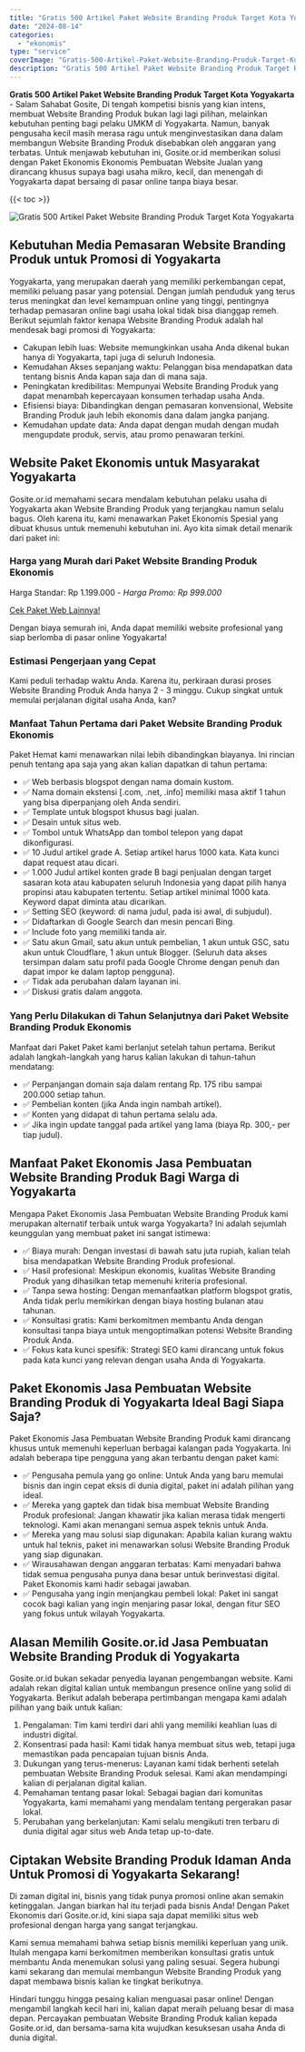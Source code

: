 ```yaml
---
title: "Gratis 500 Artikel Paket Website Branding Produk Target Kota Yogyakarta"
date: "2024-08-14"
categories: 
  - "ekonomis"
type: "service"
coverImage: "Gratis-500-Artikel-Paket-Website-Branding-Produk-Target-Kota-Yogyakarta.png"
description: "Gratis 500 Artikel Paket Website Branding Produk Target Kota Yogyakarta. Hindari tunggu hingga pesaing kalian menguasai pasar online! Dengan mengambil langka..."
---
```


**Gratis 500 Artikel Paket Website Branding Produk Target Kota Yogyakarta** - Salam Sahabat Gosite, Di tengah kompetisi bisnis yang kian intens, membuat Website Branding Produk bukan lagi lagi pilihan, melainkan kebutuhan penting bagi pelaku UMKM di Yogyakarta. Namun, banyak pengusaha kecil masih merasa ragu untuk menginvestasikan dana dalam membangun Website Branding Produk disebabkan oleh anggaran yang terbatas. Untuk menjawab kebutuhan ini, Gosite.or.id memberikan solusi dengan Paket Ekonomis Ekonomis Pembuatan Website Jualan yang dirancang khusus supaya bagi usaha mikro, kecil, dan menengah di Yogyakarta dapat bersaing di pasar online tanpa biaya besar.

{{< toc >}}

![Gratis 500 Artikel Paket Website Branding Produk Target Kota Yogyakarta](/images/ekonomis/Gratis-500-Artikel-Paket-Website-Branding-Produk-Target-Kota-Yogyakarta.png)

## Kebutuhan Media Pemasaran Website Branding Produk untuk Promosi di Yogyakarta

Yogyakarta, yang merupakan daerah yang memiliki perkembangan cepat, memiliki peluang pasar yang potensial. Dengan jumlah penduduk yang terus terus meningkat dan level kemampuan online yang tinggi, pentingnya terhadap pemasaran online bagi usaha lokal tidak bisa dianggap remeh. Berikut sejumlah faktor kenapa Website Branding Produk adalah hal mendesak bagi promosi di Yogyakarta:

- Cakupan lebih luas: Website memungkinkan usaha Anda dikenal bukan hanya di Yogyakarta, tapi juga di seluruh Indonesia.
- Kemudahan Akses sepanjang waktu: Pelanggan bisa mendapatkan data tentang bisnis Anda kapan saja dan di mana saja.
- Peningkatan kredibilitas: Mempunyai Website Branding Produk yang dapat menambah kepercayaan konsumen terhadap usaha Anda.
- Efisiensi biaya: Dibandingkan dengan pemasaran konvensional, Website Branding Produk jauh lebih ekonomis dana dalam jangka panjang.
- Kemudahan update data: Anda dapat dengan mudah dengan mudah mengupdate produk, servis, atau promo penawaran terkini.

## Website Paket Ekonomis untuk Masyarakat Yogyakarta

Gosite.or.id memahami secara mendalam kebutuhan pelaku usaha di Yogyakarta akan Website Branding Produk yang terjangkau namun selalu bagus. Oleh karena itu, kami menawarkan Paket Ekonomis Spesial yang dibuat khusus untuk memenuhi kebutuhan ini. Ayo kita simak detail menarik dari paket ini:

### Harga yang Murah dari Paket Website Branding Produk Ekonomis

<a class="cta-button">Harga Standar: Rp 1.199.000 - <em>Harga Promo: Rp 999.000</em></a>

<a href="/jasa-web/" class="cta-button">Cek Paket Web Lainnya!</a>

Dengan biaya semurah ini, Anda dapat memiliki website profesional yang siap berlomba di pasar online Yogyakarta!

### Estimasi Pengerjaan yang Cepat

Kami peduli terhadap waktu Anda. Karena itu, perkiraan durasi proses Website Branding Produk Anda hanya 2 - 3 minggu. Cukup singkat untuk memulai perjalanan digital usaha Anda, kan?

### Manfaat Tahun Pertama dari Paket Website Branding Produk Ekonomis

Paket Hemat kami menawarkan nilai lebih dibandingkan biayanya. Ini rincian penuh tentang apa saja yang akan kalian dapatkan di tahun pertama:

- ✅ Web berbasis blogspot dengan nama domain kustom.
- ✅ Nama domain ekstensi \[.com, .net, .info\] memiliki masa aktif 1 tahun yang bisa diperpanjang oleh Anda sendiri.
- ✅ Template untuk blogspot khusus bagi jualan.
- ✅ Desain untuk situs web.
- ✅ Tombol untuk WhatsApp dan tombol telepon yang dapat dikonfigurasi.
- ✅ 10 Judul artikel grade A. Setiap artikel harus 1000 kata. Kata kunci dapat request atau dicari.
- ✅ 1.000 Judul artikel konten grade B bagi penjualan dengan target sasaran kota atau kabupaten seluruh Indonesia yang dapat pilih hanya propinsi atau kabupaten tertentu. Setiap artikel minimal 1000 kata. Keyword dapat diminta atau dicarikan.
- ✅ Setting SEO (keyword: di nama judul, pada isi awal, di subjudul).
- ✅ Didaftarkan di Google Search dan mesin pencari Bing.
- ✅ Include foto yang memiliki tanda air.
- ✅ Satu akun Gmail, satu akun untuk pembelian, 1 akun untuk GSC, satu akun untuk Cloudflare, 1 akun untuk Blogger. (Seluruh data akses tersimpan dalam satu profil pada Google Chrome dengan penuh dan dapat impor ke dalam laptop pengguna).
- ✅ Tidak ada perubahan dalam layanan ini.
- ✅ Diskusi gratis dalam anggota.

### Yang Perlu Dilakukan di Tahun Selanjutnya dari Paket Website Branding Produk Ekonomis

Manfaat dari Paket Paket kami berlanjut setelah tahun pertama. Berikut adalah langkah-langkah yang harus kalian lakukan di tahun-tahun mendatang:

- ✅ Perpanjangan domain saja dalam rentang Rp. 175 ribu sampai 200.000 setiap tahun.
- ✅ Pembelian konten (jika Anda ingin nambah artikel).
- ✅ Konten yang didapat di tahun pertama selalu ada.
- ✅ Jika ingin update tanggal pada artikel yang lama (biaya Rp. 300,- per tiap judul).

## Manfaat Paket Ekonomis Jasa Pembuatan Website Branding Produk Bagi Warga di Yogyakarta

Mengapa Paket Ekonomis Jasa Pembuatan Website Branding Produk kami merupakan alternatif terbaik untuk warga Yogyakarta? Ini adalah sejumlah keunggulan yang membuat paket ini sangat istimewa:

- ✅ Biaya murah: Dengan investasi di bawah satu juta rupiah, kalian telah bisa mendapatkan Website Branding Produk profesional.
- ✅ Hasil profesional: Meskipun ekonomis, kualitas Website Branding Produk yang dihasilkan tetap memenuhi kriteria profesional.
- ✅ Tanpa sewa hosting: Dengan memanfaatkan platform blogspot gratis, Anda tidak perlu memikirkan dengan biaya hosting bulanan atau tahunan.
- ✅ Konsultasi gratis: Kami berkomitmen membantu Anda dengan konsultasi tanpa biaya untuk mengoptimalkan potensi Website Branding Produk Anda.
- ✅ Fokus kata kunci spesifik: Strategi SEO kami dirancang untuk fokus pada kata kunci yang relevan dengan usaha Anda di Yogyakarta.

## Paket Ekonomis Jasa Pembuatan Website Branding Produk di Yogyakarta Ideal Bagi Siapa Saja?

Paket Ekonomis Jasa Pembuatan Website Branding Produk kami dirancang khusus untuk memenuhi keperluan berbagai kalangan pada Yogyakarta. Ini adalah beberapa tipe pengguna yang akan terbantu dengan paket kami:

- ✅ Pengusaha pemula yang go online: Untuk Anda yang baru memulai bisnis dan ingin cepat eksis di dunia digital, paket ini adalah pilihan yang ideal.
- ✅ Mereka yang gaptek dan tidak bisa membuat Website Branding Produk profesional: Jangan khawatir jika kalian merasa tidak mengerti teknologi. Kami akan menangani semua aspek teknis untuk Anda.
- ✅ Mereka yang mau solusi siap digunakan: Apabila kalian kurang waktu untuk hal teknis, paket ini menawarkan solusi Website Branding Produk yang siap digunakan.
- ✅ Wirausahawan dengan anggaran terbatas: Kami menyadari bahwa tidak semua pengusaha punya dana besar untuk berinvestasi digital. Paket Ekonomis kami hadir sebagai jawaban.
- ✅ Pengusaha yang ingin menjangkau pembeli lokal: Paket ini sangat cocok bagi kalian yang ingin menjaring pasar lokal, dengan fitur SEO yang fokus untuk wilayah Yogyakarta.

## Alasan Memilih Gosite.or.id Jasa Pembuatan Website Branding Produk di Yogyakarta

Gosite.or.id bukan sekadar penyedia layanan pengembangan website. Kami adalah rekan digital kalian untuk membangun presence online yang solid di Yogyakarta. Berikut adalah beberapa pertimbangan mengapa kami adalah pilihan yang baik untuk kalian:

1. Pengalaman: Tim kami terdiri dari ahli yang memiliki keahlian luas di industri digital.
2. Konsentrasi pada hasil: Kami tidak hanya membuat situs web, tetapi juga memastikan pada pencapaian tujuan bisnis Anda.
3. Dukungan yang terus-menerus: Layanan kami tidak berhenti setelah pembuatan Website Branding Produk selesai. Kami akan mendampingi kalian di perjalanan digital kalian.
4. Pemahaman tentang pasar lokal: Sebagai bagian dari komunitas Yogyakarta, kami memahami yang mendalam tentang pergerakan pasar lokal.
5. Perubahan yang berkelanjutan: Kami selalu mengikuti tren terbaru di dunia digital agar situs web Anda tetap up-to-date.

## Ciptakan Website Branding Produk Idaman Anda Untuk Promosi di Yogyakarta Sekarang!

Di zaman digital ini, bisnis yang tidak punya promosi online akan semakin ketinggalan. Jangan biarkan hal itu terjadi pada bisnis Anda! Dengan Paket Ekonomis dari Gosite.or.id, kini siapa saja dapat memiliki situs web profesional dengan harga yang sangat terjangkau.

Kami semua memahami bahwa setiap bisnis memiliki keperluan yang unik. Itulah mengapa kami berkomitmen memberikan konsultasi gratis untuk membantu Anda menemukan solusi yang paling sesuai. Segera hubungi kami sekarang dan memulai membangun Website Branding Produk yang dapat membawa bisnis kalian ke tingkat berikutnya.

Hindari tunggu hingga pesaing kalian menguasai pasar online! Dengan mengambil langkah kecil hari ini, kalian dapat meraih peluang besar di masa depan. Percayakan pembuatan Website Branding Produk kalian kepada Gosite.or.id, dan bersama-sama kita wujudkan kesuksesan usaha Anda di dunia digital.